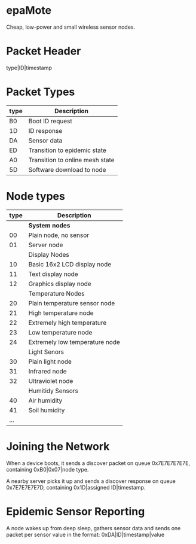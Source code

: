 epaMote
=======

Cheap, low-power and small wireless sensor nodes.

# Packet Header

  type|ID|timestamp


# Packet Types

|type| Description                     |
|----|---------------------------------|
| B0 | Boot ID request                 |
| 1D | ID response                     |
| DA | Sensor data                     |
| ED | Transition to epidemic state    |
| A0 | Transition to online mesh state |
| 5D | Software download to node       |


# Node types

|type| Description                     |
|----|---------------------------------|
|    |      **System nodes**           |
| 00 | Plain node, no sensor           |
| 01 | Server node                     |
|    |      Display Nodes              |
| 10 | Basic 16x2 LCD display node     |
| 11 | Text display node               |
| 12 | Graphics display node           |
|    |    Temperature Nodes            |
| 20 | Plain temperature sensor node   |
| 21 | High temperature node           |
| 22 | Extremely high temperature      |
| 23 | Low temperature node            |
| 24 | Extremely low temperature node  |
|    |        Light Senors             |
| 30 | Plain light node                |
| 31 | Infrared node                   |
| 32 | Ultraviolet node                |
|    |      Humitidy Sensors           |
| 40 | Air humidity                    |
| 41 | Soil humidity                   |
| ...                                  |


# Joining the Network

  When a device boots, it sends a discover packet on queue
  0x7E7E7E7E7E, containing 0xB0|0x07|node type.

  A nearby server picks it up and sends a discover response
  on queue 0x7E7E7E7E7D, containing 0x1D|assigned ID|timestamp.


# Epidemic Sensor Reporting

  A node wakes up from deep sleep, gathers sensor data and
  sends one packet per sensor value in the format:
  0xDA|ID|timestamp|value
